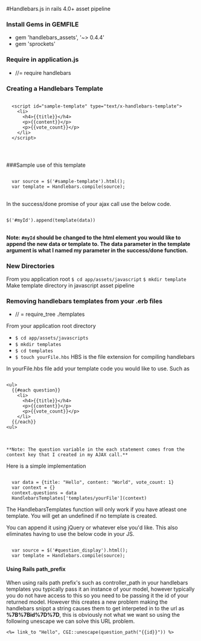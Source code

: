 #Handlebars.js in rails 4.0+ asset pipeline

### Install Gems in GEMFILE
* gem 'handlebars_assets', '~> 0.4.4'
* gem 'sprockets'

### Require in application.js
* //= require handlebars

### Creating a Handlebars Template
<pre><code>
  &lt;script id="sample-template" type="text/x-handlebars-template"&gt;
    &lt;li&gt;
      &lt;h4&gt;{{title}}&lt;/h4&gt;
      &lt;p&gt;{{content}}&lt;/p&gt;
      &lt;p&gt;{{vote_count}}&lt;/p&gt;
    &lt;/li&gt;
  &lt;/script&gt;
</pre>
</code>

###Sample use of this template
<pre>
<code>
  var source = $('#sample-template').html();
  var template = Handlebars.compile(source);
</code>
</pre>

In the success/done promise of your ajax call use the below code.

<pre>
<code>
$('#myId').append(template(data))
</code>
</pre>

**Note: `#myId` should be changed to the html element you would like to append the new data or template to. The data parameter in the template argument is what I named my parameter in the success/done function.**

### New Directories
From you application root
```$ cd app/assets/javascript```
```$ mkdir template```
Make template directory in javascript asset pipeline

### Removing handlebars templates from your .erb files
* // = require_tree ./templates

From your application root directory
* ```$ cd app/assets/javascripts```
* ```$ mkdir templates```
* ```$ cd templates```
* ```$ touch yourFile.hbs``` HBS is the file extension for compiling handlebars

In yourFile.hbs file add your template code you would like to use. Such as
<pre><code>
&lt;ul&gt;
  {{#each question}}
    &lt;li&gt;
      &lt;h4&gt;{{title}}&lt;/h4&gt;
      &lt;p&gt;{{content}}&lt;/p&gt;
      &lt;p&gt;{{vote_count}}&lt;/p&gt;
    &lt;/li&gt;
  {{/each}}
&lt;ul&gt;
</pre></code>

<br>

`**Note: The question variable in the each statement comes from the context key that I created in my AJAX call.**`

Here is a simple implementation

<pre><code>
  var data = {title: "Hello", content: "World", vote_count: 1}
  var context = {}
  context.questions = data
  HandlebarsTemplates&#91;'templates/yourFile'&#93;(context)
</code></pre>

The HandlebarsTemplates function will only work if you have atleast one template. You will get an undefined if no template is created.

You can append it using jQuery or whatever else you'd like. This also eliminates having to use the below code in your JS.
<pre><code>
  var source = $('#question_display').html();
  var template = Handlebars.compile(source);
</pre></code>

#### Using Rails path_prefix

When using rails path prefix's such as controller_path in your handlebars templates you typically pass it an instance of your model, however typically you do not have access to this so you need to be passing it the id of your returned model. However this creates a new problem making the handlebars snippt a string causes them to get interpeted in to the url as **%7B%7Bid%7D%7D**, this is obviously not what we want so using the following unescape we can solve this URL problem.

<pre><code><%= link_to "Hello", CGI::unescape(question_path("{{id}}")) %></code></pre> 
